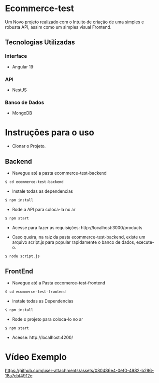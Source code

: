 # Ecommerce-test

Um Novo projeto realizado com o Intuito de criação de uma simples e robusta API, assim como um simples visual Frontend.

## Tecnologias Utilizadas

### Interface
- Angular 19

### API
- NestJS

### Banco de Dados
- MongoDB

# Instruções para o uso

- Clonar o Projeto.

## Backend

- Navegue até a pasta ecommerce-test-backend
 ```bash
$ cd ecommerce-test-backend
```
- Instale todas as dependencias
```bash
$ npm install
```
- Rode a API para coloca-la no ar
```bash
$ npm start
```
- Acesse para fazer as requisições: http://localhost:3000/products

- Caso queira, na raiz da pasta ecommerce-test-backend, existe um arquivo script.js para popular rapidamente o banco de dados, execute-o.
```bash
$ node script.js
```

## FrontEnd

- Navegue até a Pasta eccomerce-test-frontend
```bash
$ cd ecommerce-test-frontend
```
- Instale todas as Dependencias
```bash
$ npm install
```
- Rode o projeto para coloca-lo no ar
```bash
$ npm start
```
- Acesse: http://localhost:4200/

# Vídeo Exemplo

https://github.com/user-attachments/assets/080486e4-0ef0-4982-b286-18a7cbf4912e


  
